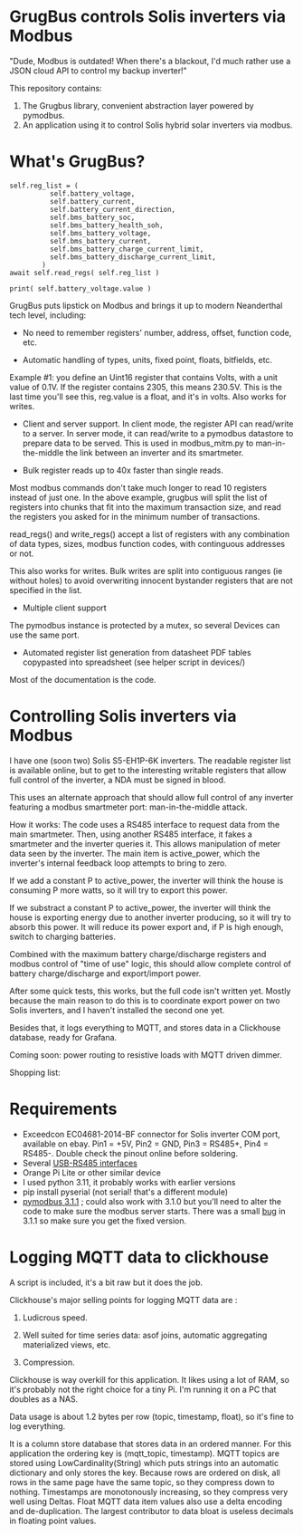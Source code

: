 # GrugBus controls Solis inverters via Modbus

"Dude, Modbus is outdated! When there's a blackout, I'd much rather use a JSON cloud API to control my backup inverter!"

This repository contains:

1) The Grugbus library, convenient abstraction layer powered by pymodbus.
2) An application using it to control Solis hybrid solar inverters via modbus.

# What's GrugBus?

    self.reg_list = (
              self.battery_voltage,                    
              self.battery_current,                    
              self.battery_current_direction,          
              self.bms_battery_soc,                    
              self.bms_battery_health_soh,             
              self.bms_battery_voltage,                
              self.bms_battery_current,                
              self.bms_battery_charge_current_limit,   
              self.bms_battery_discharge_current_limit,
            )
    await self.read_regs( self.reg_list )

    print( self.battery_voltage.value )   
            
GrugBus puts lipstick on Modbus and brings it up to modern Neanderthal tech level, including:

- No need to remember registers' number, address, offset, function code, etc.

- Automatic handling of types, units, fixed point, floats, bitfields, etc.

Example #1: you define an Uint16 register that contains Volts, with a unit value of 0.1V.
If the register contains 2305, this means 230.5V. This is the last time you'll see this,
reg.value is a float, and it's in volts. Also works for writes.

- Client and server support. In client mode, the register API can read/write to a server.
In server mode, it can read/write to a pymodbus datastore to prepare data to be served.
This is used in modbus_mitm.py to man-in-the-middle the link between an inverter and its
smartmeter.

- Bulk register reads up to 40x faster than single reads.

Most modbus commands don't take much longer to read 10 registers instead of just one.
In the above example, grugbus will split the list of registers into chunks that fit into
the maximum transaction size, and read the registers you asked for in the minimum number 
of transactions. 

read_regs() and write_regs() accept a list of registers with any combination of data types, 
sizes, modbus function codes, with continguous addresses or not.

This also works for writes. Bulk writes are split into contiguous ranges (ie without holes)
to avoid overwriting innocent bystander registers that are not specified in the list. 

- Multiple client support

The pymodbus instance is protected by a mutex, so several Devices can use the same port.

- Automated register list generation from datasheet PDF tables copypasted into spreadsheet
(see helper script in devices/)

Most of the documentation is the code.

# Controlling Solis inverters via Modbus

I have one (soon two) Solis S5-EH1P-6K inverters. The readable register list is available online, but to get to the interesting writable registers that allow full control of the inverter, a NDA must be signed in blood.

This uses an alternate approach that should allow full control of any inverter featuring a modbus smartmeter port: man-in-the-middle attack.

How it works: The code uses a RS485 interface to request data from the main smartmeter. Then, using another RS485 interface, it fakes a smartmeter and the inverter queries it. This allows manipulation of meter data seen by the inverter. The main item is active_power, which the inverter's internal feedback loop attempts to bring to zero.

If we add a constant P to active_power, the inverter will think the house is consuming P more watts, so it will try to export this power.

If we substract a constant P to active_power, the inverter will think the house is exporting energy due to another inverter producing, so it will try to absorb this power. It will reduce its power export and, if P is high enough, switch to charging batteries.

Combined with the maximum battery charge/discharge registers and modbus control of "time of use" logic, this should allow complete control of battery charge/discharge and export/import power.

After some quick tests, this works, but the full code isn't written yet. Mostly because the main reason to do this is to coordinate export power on two Solis inverters, and I haven't installed the second one yet.

Besides that, it logs everything to MQTT, and stores data in a Clickhouse database, ready for Grafana.

Coming soon: power routing to resistive loads with MQTT driven dimmer.

Shopping list:

# Requirements

- Exceedcon EC04681-2014-BF connector for Solis inverter COM port, available on ebay. Pin1 = +5V, Pin2 = GND, Pin3 = RS485+, Pin4 = RS485-. Double check the pinout online before soldering.
- Several [USB-RS485 interfaces](https://www.waveshare.com/catalog/product/view/id/3629/s/usb-to-rs232-485-ttl/category/37/usb-to-rs232-485-ttl.htm?sku=22547)
- Orange Pi Lite or other similar device
- I used python 3.11, it probably works with earlier versions
- pip install pyserial (not serial! that's a different module)
- [pymodbus 3.1.1](https://github.com/pymodbus-dev/pymodbus) ; could also work with 3.1.0 but you'll need to alter the code to make sure the modbus server starts. There was a small [bug](https://github.com/pymodbus-dev/pymodbus/pull/1282) in 3.1.1 so make sure you get the fixed version.


# Logging MQTT data to clickhouse

A script is included, it's a bit raw but it does the job.

Clickhouse's major selling points for logging MQTT data are :

1) Ludicrous speed.

2) Well suited for time series data: asof joins, automatic aggregating materialized views, etc.

3) Compression. 

Clickhouse is way overkill for this application. It likes using a lot of RAM, so it's probably not the right choice for a tiny Pi. I'm running it on a PC that doubles as a NAS.

Data usage is about 1.2 bytes per row (topic, timestamp, float), so it's fine to log everything.

It is a column store database that stores data in an ordered manner. For this application the ordering key is (mqtt_topic, timestamp). MQTT topics are stored using LowCardinality(String) which puts strings into an automatic dictionary and only stores the key. Because rows are ordered on disk, all rows in the same page have the same topic, so they compress down to nothing. Timestamps are monotonously increasing, so they compress very well using Deltas. Float MQTT data item values also use a delta encoding and de-duplication. The largest contributor to data bloat is useless decimals in floating point values. 





